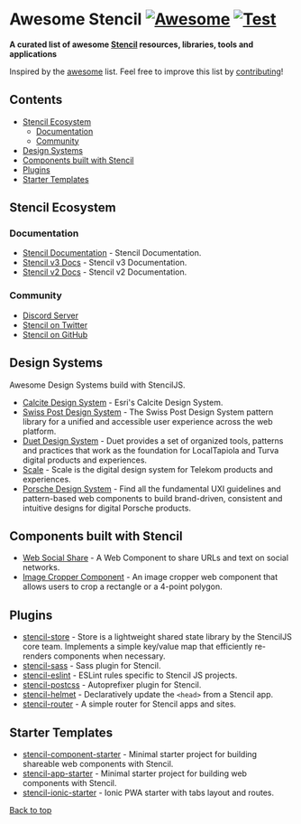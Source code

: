 # Awesome Stencil [![Awesome](https://awesome.re/badge-flat2.svg)](https://awesome.re) [![Test](https://github.com/stencil-community/awesome-stencil/actions/workflows/test.yaml/badge.svg)](https://github.com/stencil-community/awesome-stencil/actions/workflows/test.yaml)

**A curated list of awesome [Stencil](https://stenciljs.com/) resources, libraries, tools and applications**

Inspired by the [awesome][0] list. Feel free to improve this list by [contributing](https://github.com/stencil-community/awesome-stencil/blob/master/contributing.md)!

<!--lint disable list-item-indent-->

## Contents

- [Stencil Ecosystem](#stencil-ecosystem)
  - [Documentation](#documentation)
  - [Community](#community)
- [Design Systems](#design-systems)
- [Components built with Stencil](#components-built-with-stencil)
- [Plugins](#plugins)
- [Starter Templates](#starter-templates)

<!--lint disable list-item-indent-->

## Stencil Ecosystem

### Documentation

- [Stencil Documentation](https://stenciljs.com/docs/introduction) - Stencil Documentation.
- [Stencil v3 Docs](https://stenciljs.com/docs/v3/introduction) - Stencil v3 Documentation.
- [Stencil v2 Docs](https://stenciljs.com/docs/v2/introduction) - Stencil v2 Documentation.

### Community

- [Discord Server](https://chat.stenciljs.com/?_gl=1*uree5e*_ga*OTQxMjI1NDgwLjE2OTU1MTg0OTk.*_ga_REH9TJF6KF*MTcwNjMxMzY2NS44My4xLjE3MDYzMTQyMDAuMC4wLjA.)
- [Stencil on Twitter](https://twitter.com/stenciljs)
- [Stencil on GitHub](https://github.com/ionic-team/stencil)

## Design Systems

Awesome Design Systems build with StencilJS.

- [Calcite Design System](https://github.com/Esri/calcite-design-system) - Esri's Calcite Design System.
- [Swiss Post Design System](https://github.com/swisspost/design-system) - The Swiss Post Design System pattern library for a unified and accessible user experience across the web platform.
- [Duet Design System](https://github.com/duetds) - Duet provides a set of organized tools, patterns and practices that work as the foundation for LocalTapiola and Turva digital products and experiences.
- [Scale](https://github.com/telekom/scale) - Scale is the digital design system for Telekom products and experiences.
- [Porsche Design System](https://github.com/porsche-design-system/porsche-design-system) - Find all the fundamental UXI guidelines and pattern-based web components to build brand-driven, consistent and intuitive designs for digital Porsche products.

## Components built with Stencil

- [Web Social Share](https://github.com/peterpeterparker/web-social-share) - A Web Component to share URLs and text on social networks.
- [Image Cropper Component](https://github.com/tony-xlh/image-cropper-component) - An image cropper web component that allows users to crop a rectangle or a 4-point polygon.

## Plugins

- [stencil-store](https://github.com/ionic-team/stencil-store) - Store is a lightweight shared state library by the StencilJS core team. Implements a simple key/value map that efficiently re-renders components when necessary.
- [stencil-sass](https://github.com/ionic-team/stencil-sass) - Sass plugin for Stencil.
- [stencil-eslint](https://github.com/stencil-community/stencil-eslint) - ESLint rules specific to Stencil JS projects.
- [stencil-postcss](https://github.com/stencil-community/stencil-postcss) - Autoprefixer plugin for Stencil.
- [stencil-helmet](https://github.com/stencil-community/stencil-helmet) - Declaratively update the `<head>` from a Stencil app.
- [stencil-router](https://github.com/stencil-community/stencil-router) - A simple router for Stencil apps and sites.

## Starter Templates

- [stencil-component-starter](https://github.com/ionic-team/stencil-component-starter) - Minimal starter project for building shareable web components with Stencil.
- [stencil-app-starter](https://github.com/stencil-community/stencil-app-starter) - Minimal starter project for building web components with Stencil.
- [stencil-ionic-starter](https://github.com/stencil-community/stencil-ionic-starter) - Ionic PWA starter with tabs layout and routes.

[Back to top](#contents)

[0]: https://awesome.re
